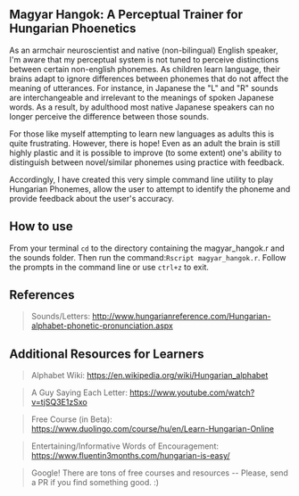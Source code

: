 ## Magyar Hangok: A Perceptual Trainer for Hungarian Phoenetics

As an armchair neuroscientist and native (non-bilingual) English speaker,
I'm aware that
my perceptual system is not tuned to perceive distinctions between certain
non-english phonemes. As children learn language, their brains adapt to
ignore differences between phonemes that do not affect the meaning of
utterances. For instance, in Japanese the "L" and "R" sounds are
interchangeable and irrelevant to the meanings of spoken Japanese words.
As a result, by adulthood most native Japanese speakers can no longer
perceive the difference between those sounds.

For those like myself attempting to learn new languages as adults this is
quite frustrating. However, there is hope! Even as an adult
the brain is still highly plastic and it is possible to improve (to some
extent) one's ability to distinguish between novel/similar
phonemes using practice with feedback.

Accordingly, I have created this very simple command line utility to play
Hungarian Phonemes, allow the user to attempt to identify the phoneme and
provide feedback about the user's accuracy.

## How to use
From your terminal ```cd``` to the directory containing the magyar_hangok.r
and the sounds folder. Then run the command:```Rscript magyar_hangok.r```.
Follow the prompts in the command line or use ```ctrl+z``` to exit.


## References
>Sounds/Letters:
    http://www.hungarianreference.com/Hungarian-alphabet-phonetic-pronunciation.aspx

## Additional Resources for Learners
>Alphabet Wiki: https://en.wikipedia.org/wiki/Hungarian_alphabet

>A Guy Saying Each Letter: https://www.youtube.com/watch?v=tjSQ3E1zSxo

>Free Course (in Beta): https://www.duolingo.com/course/hu/en/Learn-Hungarian-Online

>Entertaining/Informative Words of Encouragement: https://www.fluentin3months.com/hungarian-is-easy/

>Google! There are tons of free courses and resources -- Please, send a PR if you find something good. :)
